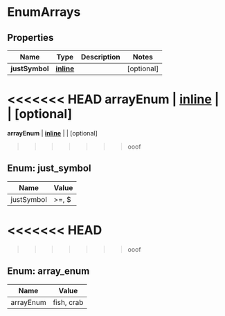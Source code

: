 
# EnumArrays

## Properties
Name | Type | Description | Notes
------------ | ------------- | ------------- | -------------
**justSymbol** | [**inline**](#JustSymbolEnum) |  |  [optional]
<<<<<<< HEAD
**arrayEnum** | [**inline**](#kotlin.collections.List&lt;ArrayEnumEnum&gt;) |  |  [optional]
=======
**arrayEnum** | [**inline**](#kotlin.Array&lt;ArrayEnumEnum&gt;) |  |  [optional]
>>>>>>> ooof


<a name="JustSymbolEnum"></a>
## Enum: just_symbol
Name | Value
---- | -----
justSymbol | &gt;&#x3D;, $


<<<<<<< HEAD
<a name="kotlin.collections.List<ArrayEnumEnum>"></a>
=======
<a name="kotlin.Array<ArrayEnumEnum>"></a>
>>>>>>> ooof
## Enum: array_enum
Name | Value
---- | -----
arrayEnum | fish, crab



